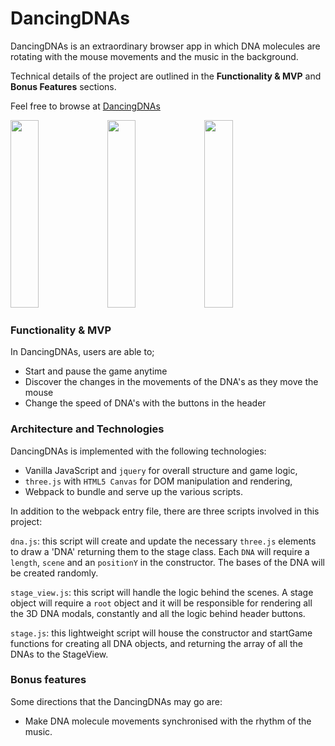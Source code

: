 [dancingdnaslive]: https://elifsezgin.github.io/DancingDNAs/
# DancingDNAs

DancingDNAs is an extraordinary browser app in which DNA molecules are rotating with the mouse movements and the music in the background.

Technical details of the project are outlined in the **Functionality & MVP** and **Bonus Features** sections.

Feel free to browse at [DancingDNAs][dancingdnaslive]

<img src='http://res.cloudinary.com/datsbxfvs/image/upload/v1485510548/Screen_Shot_2017-01-27_at_1.18.15_AM_bipypb.png' width='30%' height='300px'/>
<img src='http://res.cloudinary.com/datsbxfvs/image/upload/v1485510544/Screen_Shot_2017-01-27_at_1.16.46_AM_gebzzx.png' width='30%' height='300px'/>
<img src='http://res.cloudinary.com/datsbxfvs/image/upload/v1485510544/Screen_Shot_2017-01-27_at_1.17.47_AM_zgnpxd.png' width='30%' height='300px'/>

### Functionality & MVP  

In DancingDNAs, users are able to;

- Start and pause the game anytime
- Discover the changes in the movements of the DNA's as they move the mouse
- Change the speed of DNA's with the buttons in the header

### Architecture and Technologies

DancingDNAs is implemented with the following technologies:

- Vanilla JavaScript and `jquery` for overall structure and game logic,
- `three.js` with `HTML5 Canvas` for DOM manipulation and rendering,
- Webpack to bundle and serve up the various scripts.

In addition to the webpack entry file, there are three scripts involved in this project:

`dna.js`: this script will create and update the necessary `three.js` elements to draw a 'DNA' returning them to the stage class. Each `DNA` will require a `length`, `scene` and an `positionY` in the constructor. The bases of the DNA will be created randomly.

`stage_view.js`: this script will handle the logic behind the scenes. A stage object will require a `root` object and it will be responsible for rendering all the 3D DNA modals, constantly and all the logic behind header buttons.

`stage.js`: this lightweight script will house the constructor and startGame functions for creating all DNA objects, and returning the array of all the DNAs to the StageView.

### Bonus features

Some directions that the DancingDNAs may go are:

- Make DNA molecule movements synchronised with the rhythm of the music.
